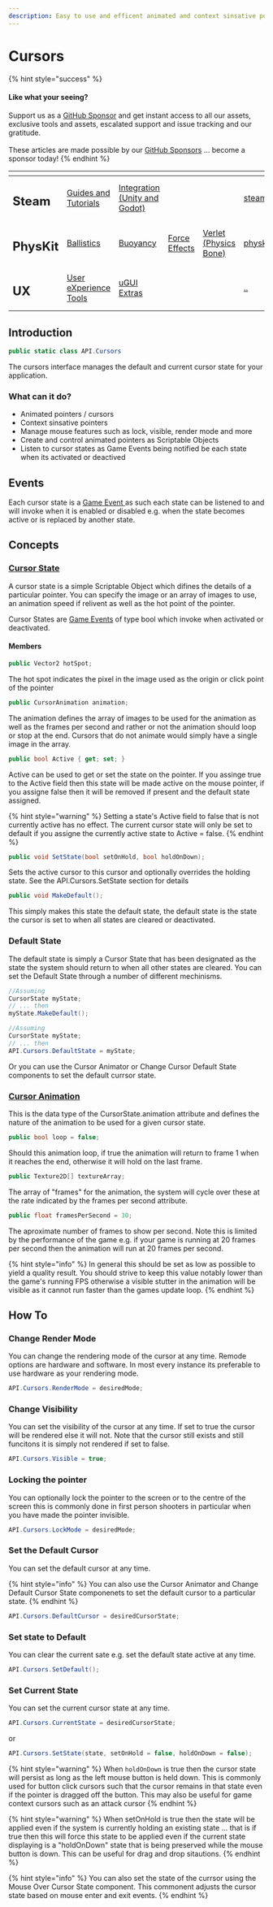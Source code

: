 ```yaml
---
description: Easy to use and efficent animated and context sinsative pointers
---
```


# Cursors

{% hint style="success" %}
#### Like what your seeing?

Support us as a [GitHub Sponsor](../../../become-a-sponsor/) and get instant access to all our assets, exclusive tools and assets, escalated support and issue tracking and our gratitude.\
\
These articles are made possible by our [GitHub Sponsors](../../../become-a-sponsor/) ... become a sponsor today!
{% endhint %}

<table data-view="cards"><thead><tr><th></th><th></th><th></th><th></th><th></th><th data-hidden data-card-target data-type="content-ref"></th><th data-hidden data-card-cover data-type="files"></th></tr></thead><tbody><tr><td><h2>Steam</h2></td><td><a href="../../../company/steam/">Guides and Tutorials</a></td><td><a href="../../steamworks/">Integration (Unity and Godot)</a></td><td></td><td></td><td><a href="../../../company/steam/">steam</a></td><td><a href="../../../.gitbook/assets/Steamworks Card.png">Steamworks Card.png</a></td></tr><tr><td><h2>PhysKit</h2></td><td><a href="../../physkit/learning/sample-scenes/1-ballistic-basics.md">Ballistics</a></td><td><a href="../../physkit/learning/sample-scenes/1-buoyancy-example.md">Buoyancy</a></td><td><a href="../../physkit/learning/sample-scenes/1-force-effect-fields.md">Force Effects</a></td><td><a href="../../physkit/learning/sample-scenes/2-verlet-spring-skinned-mesh.md">Verlet (Physics Bone)</a></td><td><a href="../../physkit/">physkit</a></td><td><a href="../../../.gitbook/assets/PhysKit Card.png">PhysKit Card.png</a></td></tr><tr><td><h2>UX</h2></td><td><a href="../learning/core-concepts/">User eXperience Tools</a></td><td><a href="../learning/ugui-extras/">uGUI Extras</a></td><td></td><td></td><td><a href="../">..</a></td><td><a href="../../../.gitbook/assets/Splash Screen (1).png">Splash Screen (1).png</a></td></tr></tbody></table>

## Introduction

```csharp
public static class API.Cursors
```

The cursors interface manages the default and current cursor state for your application.&#x20;

### What can it do?

* Animated pointers / cursors
* Context sinsative pointers
* Manage mouse features such as lock, visible, render mode and more
* Create and control animated pointers as Scriptable Objects
* Listen to cursor states as Game Events being notified be each state when its activated or deactived

## Events

Each cursor state is a [Game Event ](../../system-core/game-events.md)as such each state can be listened to and will invoke when it is enabled or disabled e.g. when the state becomes active or is replaced by another state.

## Concepts

### [Cursor State](../objects/cursor-state.md)

A cursor state is a simple Scriptable Object which difines the details of a particular pointer. You can specify the image or an array of images to use, an animation speed if relivent as well as the hot point of the pointer.

Cursor States are [Game Events](../../system-core/game-events.md) of type bool which invoke when activated or deactivated.&#x20;

#### Members

```csharp
public Vector2 hotSpot;
```

The hot spot indicates the pixel in the image used as the origin or click point of the pointer

```csharp
public CursorAnimation animation;
```

The animation defines the array of images to be used for the animation as well as the frames per second and rather or not the animation should loop or stop at the end. Cursors that do not animate would simply have a single image in the array.

```csharp
public bool Active { get; set; }
```

Active can be used to get or set the state on the pointer. If you assinge true to the Active field then this state will be made active on the mouse pointer, if you assigne false then it will be removed if present and the default state assigned.

{% hint style="warning" %}
Setting a state's Active field to false that is not currently active has no effect. The current cursor state will only be set to default if you assigne the currently active state to Active = false.
{% endhint %}

```csharp
public void SetState(bool setOnHold, bool holdOnDown);
```

Sets the active cursor to this cursor and optionally overrides the holding state. See the API.Cursors.SetState section for details

```csharp
public void MakeDefault();
```

This simply makes this state the default state, the default state is the state the cursor is set to when all states are cleared or deactivated.

### Default State

The default state is simply a Cursor State that has been designated as the state the system should return to when all other states are cleared. You can set the Default State through a number of different mechinisms.

```csharp
//Assuming
CursorState myState;
// ... then
myState.MakeDefault();
```

```csharp
//Assuming
CursorState myState;
// ... then
API.Cursors.DefaultState = myState;
```

Or you can use the Cursor Animator or Change Cursor Default State components to set the default currsor state.

### [Cursor Animation](../objects/cursor-animation.md)

This is the data type of the CursorState.animation attribute and defines the nature of the animation to be used for a given cursor state.

```csharp
public bool loop = false;
```

Should this animation loop, if true the animation will return to frame 1 when it reaches the end, otherwise it will hold on the last frame.

```csharp
public Texture2D[] textureArray;
```

The array of "frames" for the animation, the system will cycle over these at the rate indicated by the frames per second attribute.

```csharp
public float framesPerSecond = 30;
```

The aproximate number of frames to show per second. Note this is limited by the performance of the game e.g. if your game is running at 20 frames per second then the animation will run at 20 frames per second.&#x20;

{% hint style="info" %}
In general this should be set as low as possible to yield a quality result. You should strive to keep this value notably lower than the game's running FPS otherwise a visible stutter in the animation will be visible as it cannot run faster than the games update loop.
{% endhint %}

## How To

### Change Render Mode

You can change the rendering mode of the cursor at any time. Remode options are hardware and software. In most every instance its preferable to use hardware as your rendering mode.

```csharp
API.Cursors.RenderMode = desiredMode;
```

### Change Visibility

You can set the visibility of the cursor at any time. If set to true the cursor will be rendered else it will not. Note that the cursor still exists and still funcitons it is simply not rendered if set to false.

```csharp
API.Cursors.Visible = true;
```

### Locking the pointer

You can optionally lock the pointer to the screen or to the centre of the screen this is commonly done in first person shooters in particular when you have made the pointer invisible.

```csharp
API.Cursors.LockMode = desiredMode;
```

### Set the Default Cursor

You can set the default cursor at any time.

{% hint style="info" %}
You can also use the Cursor Animator and Change Default Cursor State componenets to set the default cursor to a particular state.
{% endhint %}

```csharp
API.Cursors.DefaultCursor = desiredCursorState;
```

### Set state to Default

You can clear the current sate e.g. set the default state active at any time.

```csharp
API.Cursors.SetDefault();
```

### Set Current State

You can set the current cursor state at any time.

```csharp
API.Cursors.CurrentState = desiredCursorState;
```

or

```csharp
API.Cursors.SetState(state, setOnHold = false, holdOnDown = false);
```

{% hint style="warning" %}
When `holdOnDown` is true then the cursor state will persist as long as the left mouse button is held down. This is commonly used for button click cursors such that the cursor remains in that state even if the pointer is dragged off the button. This may also be useful for game context cursors such as an attack cursor
{% endhint %}

{% hint style="warning" %}
When setOnHold is true then the state will be applied even if the system is currently holding an existing state ... that is if true then this will force this state to be applied even if the current state displaying is a "holdOnDown" state that is being preserved while the mouse button is down. This can be useful for drag and drop sitautions.
{% endhint %}

{% hint style="info" %}
You can also set the state of the currsor using the Mouse Over Cursor State component. This commonent adjusts the cursor state based on mouse enter and exit events.
{% endhint %}
